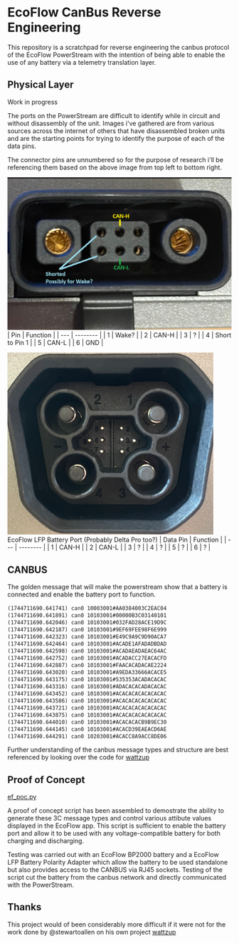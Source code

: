 # EcoFlow CanBus Reverse Engineering
This repository is a scratchpad for reverse engineering the canbus protocol of the EcoFlow PowerStream with the intention of being able to enable the use of any battery via a telemetry translation layer.

## Physical Layer

Work in progress

The ports on the PowerStream are difficult to identify while in circuit and without disassembly of the unit. Images i've gathered are from various sources across the internet of others that have disassembled broken units and are the starting points for trying to identify the purpose of each of the data pins.

The connector pins are unnumbered so for the purpose of research i'll be referencing them based on the above image from top left to bottom right.

![alt text](images/PS-Battery-port-tight.png)
| Pin   | Function          |
| ---   | --------          |
| 1     | Wake?             |
| 2     | CAN-H             |
| 3     | ?                 |
| 4     | Short to Pin 1    | 
| 5     | CAN-L             |
| 6     | GND               |



![alt text](images/EF-LFP-Battery-port-tight.png)
EcoFlow LFP Battery Port (Probably Delta Pro too?)
| Data Pin   | Function          |
| ---   | --------          |
| 1     | CAN-H             |
| 2     | CAN-L             |
| 3     | ?                 |
| 4     | ?                 | 
| 5     | ?                 |
| 6     | ?                 |

## CANBUS

The golden message that will make the powerstream show that a battery is connected and enable the battery port to function.

```
(1744711690.641741) can0 10003001#AA0384003C2EAC04
(1744711690.641891) can0 10103001#00000B3C03140101
(1744711690.642046) can0 10103001#032FAD28ACE19D9C
(1744711690.642187) can0 10103001#9EF69FEE98F6E999
(1744711690.642323) can0 10103001#E49C9A9C9D90ACA7
(1744711690.642464) can0 10103001#ACADE1AFADADBDAD
(1744711690.642598) can0 10103001#ACADAEADAEAC64AC
(1744711690.642752) can0 10103001#ACADACC27EACACFD
(1744711690.642887) can0 10103001#FAACACADACAE2224
(1744711690.643020) can0 10103001#A9EDA33666ACACE5
(1744711690.643175) can0 10103001#535353ACADACACAC
(1744711690.643316) can0 10103001#ADACACACADACACAC
(1744711690.643452) can0 10103001#ACACACACACACACAC
(1744711690.643586) can0 10103001#ACACACACACACACAC
(1744711690.643721) can0 10103001#ACACACACACACACAC
(1744711690.643875) can0 10103001#ACACACACACACACAC
(1744711690.644010) can0 10103001#ACACACACB9B9EC30
(1744711690.644145) can0 10103001#ACACD39EAEACD6AE
(1744711690.644291) can0 10203001#ACACC8A9ACC8DE06
```

Further understanding of the canbus message types and structure are best referenced by looking over the code for [wattzup](https://github.com/GridSpace/wattzup)

## Proof of Concept

[ef_poc.py](ef_poc.py)

A proof of concept script has been assembled to demostrate the ability to generate these 3C message types and control various attibute values displayed in the EcoFlow app. This script is sufficient to enable the battery port and allow it to be used with any voltage-compatible battery for both charging and discharging.

Testing was carried out with an EcoFlow BP2000 battery and a EcoFlow LFP Battery Polarity Adapter which allow the battery to be used standalone but also provides access to the CANBUS via RJ45 sockets. Testing of the script cut the battery from the canbus network and directly communicated with the PowerStream.

## Thanks

This project would of been considerably more difficult if it were not for the work done by @stewartoallen on his own project [wattzup](https://github.com/GridSpace/wattzup)